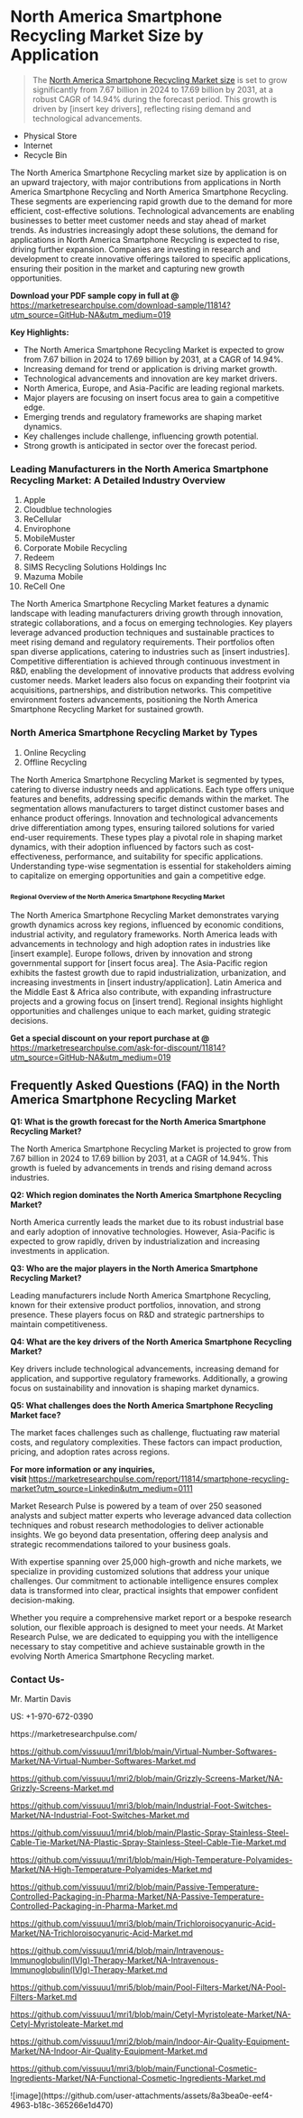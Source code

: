 <h1>North America Smartphone Recycling Market&nbsp;Size by Application</h1><blockquote><p>The <a href="https://marketresearchpulse.com/download-sample/11814?utm_source=GitHub-NA&amp;utm_medium=019">North America Smartphone Recycling Market size</a> is set to grow significantly from 7.67 billion in 2024 to 17.69 billion by 2031, at a robust CAGR of 14.94% during the forecast period. This growth is driven by [insert key drivers], reflecting rising demand and technological advancements.</p></blockquote><ul><li>Physical Store<li> Internet<li> Recycle Bin</li></ul><p>The North America Smartphone Recycling market size by application is on an upward trajectory, with major contributions from applications in North America Smartphone Recycling and North America Smartphone Recycling. These segments are experiencing rapid growth due to the demand for more efficient, cost-effective solutions. Technological advancements are enabling businesses to better meet customer needs and stay ahead of market trends. As industries increasingly adopt these solutions, the demand for applications in North America Smartphone Recycling is expected to rise, driving further expansion. Companies are investing in research and development to create innovative offerings tailored to specific applications, ensuring their position in the market and capturing new growth opportunities.</p><p><strong>Download your PDF sample copy in full at @ </strong><a href="https://marketresearchpulse.com/download-sample/11814?utm_source=GitHub-NA&amp;utm_medium=019">https://marketresearchpulse.com/download-sample/11814?utm_source=GitHub-NA&amp;utm_medium=019</a></p><p><strong>Key Highlights: </strong></p><ul><li>The North America Smartphone Recycling Market is expected to grow from 7.67 billion in 2024 to 17.69 billion by 2031, at a CAGR of 14.94%.</li><li>Increasing demand for trend or application is driving market growth.</li><li>Technological advancements and innovation are key market drivers.</li><li>North America, Europe, and Asia-Pacific are leading regional markets.</li><li>Major players are focusing on insert focus area to gain a competitive edge.</li><li>Emerging trends and regulatory frameworks are shaping market dynamics.</li><li>Key challenges include challenge, influencing growth potential.</li><li>Strong growth is anticipated in sector over the forecast period.</li></ul><h3>Leading Manufacturers in the North America Smartphone Recycling Market: A Detailed Industry Overview</h3><ol><li>Apple</li><li>Cloudblue technologies</li><li>ReCellular</li><li>Envirophone</li><li>MobileMuster</li><li>Corporate Mobile Recycling</li><li>Redeem</li><li>SIMS Recycling Solutions Holdings Inc</li><li>Mazuma Mobile</li><li>ReCell One</li></ol><div class="flex max-w-full flex-col flex-grow"><div class="min-h-8 text-message flex w-full flex-col items-end gap-2 whitespace-normal break-words [.text-message+&amp;]:mt-5" dir="auto" data-message-author-role="assistant" data-message-id="fd8432e4-4910-450d-b182-61b7bfb0a01f" data-message-model-slug="gpt-4o"><div class="flex w-full flex-col gap-1 empty:hidden first:pt-[3px]"><div class="markdown prose w-full break-words dark:prose-invert light"><p>The North America Smartphone Recycling Market features a dynamic landscape with leading manufacturers driving growth through innovation, strategic collaborations, and a focus on emerging technologies. Key players leverage advanced production techniques and sustainable practices to meet rising demand and regulatory requirements. Their portfolios often span diverse applications, catering to industries such as [insert industries]. Competitive differentiation is achieved through continuous investment in R&amp;D, enabling the development of innovative products that address evolving customer needs. Market leaders also focus on expanding their footprint via acquisitions, partnerships, and distribution networks. This competitive environment fosters advancements, positioning the North America Smartphone Recycling Market for sustained growth.</p></div></div></div></div><h3>North America Smartphone Recycling Market by Types</h3><ol><li>Online Recycling<li> Offline Recycling</li></ol><div class="flex max-w-full flex-col flex-grow"><div class="min-h-8 text-message flex w-full flex-col items-end gap-2 whitespace-normal break-words [.text-message+&amp;]:mt-5" dir="auto" data-message-author-role="assistant" data-message-id="084470be-0bb7-4664-bddf-5156b4f41249" data-message-model-slug="gpt-4o-mini"><div class="flex w-full flex-col gap-1 empty:hidden first:pt-[3px]"><div class="markdown prose w-full break-words dark:prose-invert light"><p>The North America Smartphone Recycling Market is segmented by types, catering to diverse industry needs and applications. Each type offers unique features and benefits, addressing specific demands within the market. The segmentation allows manufacturers to target distinct customer bases and enhance product offerings. Innovation and technological advancements drive differentiation among types, ensuring tailored solutions for varied end-user requirements. These types play a pivotal role in shaping market dynamics, with their adoption influenced by factors such as cost-effectiveness, performance, and suitability for specific applications. Understanding type-wise segmentation is essential for stakeholders aiming to capitalize on emerging opportunities and gain a competitive edge.</p></div></div></div></div><h3><span style="font-size: 11px;">Regional Overview of the North America Smartphone Recycling Market</span></h3><div class="flex max-w-full flex-col flex-grow"><div class="min-h-8 text-message flex w-full flex-col items-end gap-2 whitespace-normal break-words [.text-message+&amp;]:mt-5" dir="auto" data-message-author-role="assistant" data-message-id="e9038762-ce64-4e30-91c9-9bd413514231" data-message-model-slug="gpt-4o-mini"><div class="flex w-full flex-col gap-1 empty:hidden first:pt-[3px]"><div class="markdown prose w-full break-words dark:prose-invert light"><p>The North America Smartphone Recycling Market demonstrates varying growth dynamics across key regions, influenced by economic conditions, industrial activity, and regulatory frameworks. North America leads with advancements in technology and high adoption rates in industries like [insert example]. Europe follows, driven by innovation and strong governmental support for [insert focus area]. The Asia-Pacific region exhibits the fastest growth due to rapid industrialization, urbanization, and increasing investments in [insert industry/application]. Latin America and the Middle East &amp; Africa also contribute, with expanding infrastructure projects and a growing focus on [insert trend]. Regional insights highlight opportunities and challenges unique to each market, guiding strategic decisions.</p></div></div></div></div><p><strong>Get a special discount on your report purchase at @ </strong><a href="https://marketresearchpulse.com/ask-for-discount/11814?utm_source=GitHub-NA&amp;utm_medium=019">https://marketresearchpulse.com/ask-for-discount/11814?utm_source=GitHub-NA&amp;utm_medium=019</a></p><h2>Frequently Asked Questions (FAQ) in the North America Smartphone Recycling Market</h2><p><strong>Q1: What is the growth forecast for the North America Smartphone Recycling Market?</strong></p><p>The North America Smartphone Recycling Market is projected to grow from 7.67 billion in 2024 to 17.69 billion by 2031, at a CAGR of 14.94%. This growth is fueled by advancements in trends and rising demand across industries.</p><p><strong>Q2: Which region dominates the North America Smartphone Recycling Market?</strong></p><p>North America currently leads the market due to its robust industrial base and early adoption of innovative technologies. However, Asia-Pacific is expected to grow rapidly, driven by industrialization and increasing investments in application.</p><p><strong>Q3: Who are the major players in the North America Smartphone Recycling Market?</strong></p><p>Leading manufacturers include North America Smartphone Recycling, known for their extensive product portfolios, innovation, and strong presence. These players focus on R&amp;D and strategic partnerships to maintain competitiveness.</p><p><strong>Q4: What are the key drivers of the North America Smartphone Recycling Market?</strong></p><p>Key drivers include technological advancements, increasing demand for application, and supportive regulatory frameworks. Additionally, a growing focus on sustainability and innovation is shaping market dynamics.</p><p><strong>Q5: What challenges does the North America Smartphone Recycling Market face?</strong></p><p>The market faces challenges such as challenge, fluctuating raw material costs, and regulatory complexities. These factors can impact production, pricing, and adoption rates across regions.</p><p><strong>For more information or any inquiries, visit&nbsp;</strong><a href="https://marketresearchpulse.com/report/11814/smartphone-recycling-market?utm_source=Linkedin&utm_medium=0111">https://marketresearchpulse.com/report/11814/smartphone-recycling-market?utm_source=Linkedin&utm_medium=0111</a></p><p>Market Research Pulse is powered by a team of over 250 seasoned analysts and subject matter experts who leverage advanced data collection techniques and robust research methodologies to deliver actionable insights. We go beyond data presentation, offering deep analysis and strategic recommendations tailored to your business goals.</p><p>With expertise spanning over 25,000 high-growth and niche markets, we specialize in providing customized solutions that address your unique challenges. Our commitment to actionable intelligence ensures complex data is transformed into clear, practical insights that empower confident decision-making.</p><p>Whether you require a comprehensive market report or a bespoke research solution, our flexible approach is designed to meet your needs. At Market Research Pulse, we are dedicated to equipping you with the intelligence necessary to stay competitive and achieve sustainable growth in the evolving North America Smartphone Recycling market.</p><h3><strong>Contact Us-</strong></h3><p>Mr. Martin Davis</p><p>US: +1-970-672-0390</p><p>https://marketresearchpulse.com/</p><p><a href="https://github.com/vissuuu1/mri1/blob/main/Virtual-Number-Softwares-Market/NA-Virtual-Number-Softwares-Market.md">https://github.com/vissuuu1/mri1/blob/main/Virtual-Number-Softwares-Market/NA-Virtual-Number-Softwares-Market.md</a></p><p><a href="https://github.com/vissuuu1/mri2/blob/main/Grizzly-Screens-Market/NA-Grizzly-Screens-Market.md">https://github.com/vissuuu1/mri2/blob/main/Grizzly-Screens-Market/NA-Grizzly-Screens-Market.md</a></p><p><a href="https://github.com/vissuuu1/mri3/blob/main/Industrial-Foot-Switches-Market/NA-Industrial-Foot-Switches-Market.md">https://github.com/vissuuu1/mri3/blob/main/Industrial-Foot-Switches-Market/NA-Industrial-Foot-Switches-Market.md</a></p><p><a href="https://github.com/vissuuu1/mri4/blob/main/Plastic-Spray-Stainless-Steel-Cable-Tie-Market/NA-Plastic-Spray-Stainless-Steel-Cable-Tie-Market.md">https://github.com/vissuuu1/mri4/blob/main/Plastic-Spray-Stainless-Steel-Cable-Tie-Market/NA-Plastic-Spray-Stainless-Steel-Cable-Tie-Market.md</a></p><p><a href="https://github.com/vissuuu1/mri1/blob/main/High-Temperature-Polyamides-Market/NA-High-Temperature-Polyamides-Market.md">https://github.com/vissuuu1/mri1/blob/main/High-Temperature-Polyamides-Market/NA-High-Temperature-Polyamides-Market.md</a></p><p><a href="https://github.com/vissuuu1/mri2/blob/main/Passive-Temperature-Controlled-Packaging-in-Pharma-Market/NA-Passive-Temperature-Controlled-Packaging-in-Pharma-Market.md">https://github.com/vissuuu1/mri2/blob/main/Passive-Temperature-Controlled-Packaging-in-Pharma-Market/NA-Passive-Temperature-Controlled-Packaging-in-Pharma-Market.md</a></p><p><a href="https://github.com/vissuuu1/mri3/blob/main/Trichloroisocyanuric-Acid-Market/NA-Trichloroisocyanuric-Acid-Market.md">https://github.com/vissuuu1/mri3/blob/main/Trichloroisocyanuric-Acid-Market/NA-Trichloroisocyanuric-Acid-Market.md</a></p><p><a href="https://github.com/vissuuu1/mri4/blob/main/Intravenous-Immunoglobulin(IVIg)-Therapy-Market/NA-Intravenous-Immunoglobulin(IVIg)-Therapy-Market.md">https://github.com/vissuuu1/mri4/blob/main/Intravenous-Immunoglobulin(IVIg)-Therapy-Market/NA-Intravenous-Immunoglobulin(IVIg)-Therapy-Market.md</a></p><p><a href="https://github.com/vissuuu1/mri5/blob/main/Pool-Filters-Market/NA-Pool-Filters-Market.md">https://github.com/vissuuu1/mri5/blob/main/Pool-Filters-Market/NA-Pool-Filters-Market.md</a></p><p><a href="https://github.com/vissuuu1/mri1/blob/main/Cetyl-Myristoleate-Market/NA-Cetyl-Myristoleate-Market.md">https://github.com/vissuuu1/mri1/blob/main/Cetyl-Myristoleate-Market/NA-Cetyl-Myristoleate-Market.md</a></p><p><a href="https://github.com/vissuuu1/mri2/blob/main/Indoor-Air-Quality-Equipment-Market/NA-Indoor-Air-Quality-Equipment-Market.md">https://github.com/vissuuu1/mri2/blob/main/Indoor-Air-Quality-Equipment-Market/NA-Indoor-Air-Quality-Equipment-Market.md</a></p><p><a href="https://github.com/vissuuu1/mri3/blob/main/Functional-Cosmetic-Ingredients-Market/NA-Functional-Cosmetic-Ingredients-Market.md">https://github.com/vissuuu1/mri3/blob/main/Functional-Cosmetic-Ingredients-Market/NA-Functional-Cosmetic-Ingredients-Market.md</a></p>
![image](https://github.com/user-attachments/assets/8a3bea0e-eef4-4963-b18c-365266e1d470)
